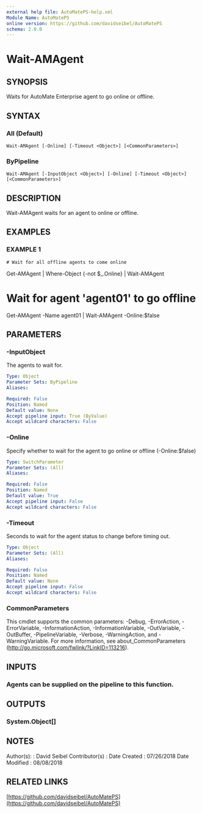 ```yaml
---
external help file: AutoMatePS-help.xml
Module Name: AutoMatePS
online version: https://github.com/davidseibel/AutoMatePS
schema: 2.0.0
---
```


# Wait-AMAgent

## SYNOPSIS
Waits for AutoMate Enterprise agent to go online or offline.

## SYNTAX

### All (Default)
```
Wait-AMAgent [-Online] [-Timeout <Object>] [<CommonParameters>]
```

### ByPipeline
```
Wait-AMAgent [-InputObject <Object>] [-Online] [-Timeout <Object>] [<CommonParameters>]
```

## DESCRIPTION
Wait-AMAgent waits for an agent to online or offline.

## EXAMPLES

### EXAMPLE 1
```
# Wait for all offline agents to come online
```

Get-AMAgent | Where-Object {-not $_.Online} | Wait-AMAgent

# Wait for agent 'agent01' to go offline
Get-AMAgent -Name agent01 | Wait-AMAgent -Online:$false

## PARAMETERS

### -InputObject
The agents to wait for.

```yaml
Type: Object
Parameter Sets: ByPipeline
Aliases:

Required: False
Position: Named
Default value: None
Accept pipeline input: True (ByValue)
Accept wildcard characters: False
```

### -Online
Specify whether to wait for the agent to go online or offline (-Online:$false)

```yaml
Type: SwitchParameter
Parameter Sets: (All)
Aliases:

Required: False
Position: Named
Default value: True
Accept pipeline input: False
Accept wildcard characters: False
```

### -Timeout
Seconds to wait for the agent status to change before timing out.

```yaml
Type: Object
Parameter Sets: (All)
Aliases:

Required: False
Position: Named
Default value: None
Accept pipeline input: False
Accept wildcard characters: False
```

### CommonParameters
This cmdlet supports the common parameters: -Debug, -ErrorAction, -ErrorVariable, -InformationAction, -InformationVariable, -OutVariable, -OutBuffer, -PipelineVariable, -Verbose, -WarningAction, and -WarningVariable.
For more information, see about_CommonParameters (http://go.microsoft.com/fwlink/?LinkID=113216).

## INPUTS

### Agents can be supplied on the pipeline to this function.

## OUTPUTS

### System.Object[]

## NOTES
Author(s):     : David Seibel
Contributor(s) :
Date Created   : 07/26/2018
Date Modified  : 08/08/2018

## RELATED LINKS

[https://github.com/davidseibel/AutoMatePS](https://github.com/davidseibel/AutoMatePS)

